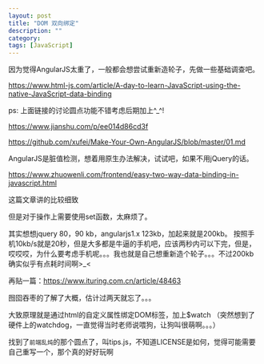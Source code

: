 ```yaml
---
layout: post
title: "DOM 双向绑定"
description: ""
category: 
tags: [JavaScript]
---
```



因为觉得AngularJS太重了，一般都会想尝试重新造轮子，先做一些基础调查吧。

<https://www.html-js.com/article/A-day-to-learn-JavaScript-using-the-native-JavaScript-data-binding>

ps: 上面链接的讨论圆点功能不错考虑后期加上^_^!

<https://www.jianshu.com/p/ee014d86cd3f>

<https://github.com/xufei/Make-Your-Own-AngularJS/blob/master/01.md>

AngularJS是脏值检测，想着用原生办法解决，试试吧，如果不用jQuery的话。

<https://www.zhuowenli.com/frontend/easy-two-way-data-binding-in-javascript.html>

这篇文章讲的比较细致

但是对于操作上需要使用set函数，太麻烦了。

其实想想jquery 80，90 kb，angularjs1.x 123kb，加起来就是200kb。
按照手机10kb/s就是20秒，但是大多都是牛逼的手机吧，应该两秒内可以下完，但是，哎哎哎，为什么要考虑手机呢。。。我也就是自己想重新造个轮子。。。不过200kb确实似乎有点耗时间啊>_<


再贴一篇：<https://www.ituring.com.cn/article/48463>

囫囵吞枣的了解了大概，估计过两天就忘了。。。

大致原理就是通过html的自定义属性绑定DOM标签，加上$watch （突然想到了硬件上的watchdog，一直觉得当时老师说喂狗，让狗叫很萌啊。。。）

找到了`前端乱炖`的那个圆点了，叫tips.js，不知道LICENSE是如何，觉得可能需要自己重写一个，那个真的好好玩啊

